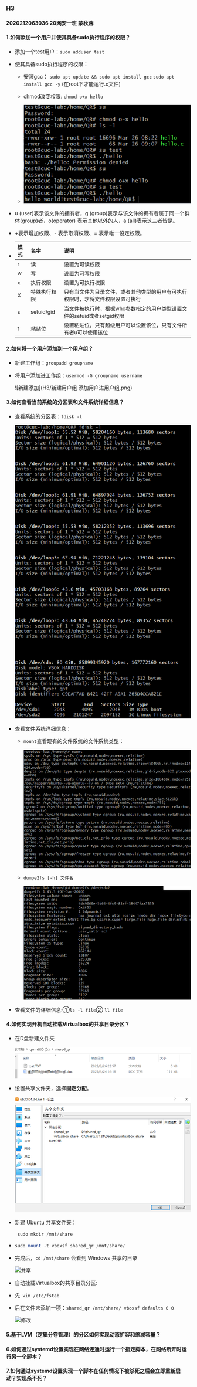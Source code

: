 ### H3

#### 2020212063036 20网安一班 蒙秋蓉

#### 1.如何添加一个用户并使其具备sudo执行程序的权限？

- 添加一个test用户：`sudo adduser test`

- 使其具备sudo执行程序的权限：

  - 安装gcc：
    `sudo apt update && sudo apt install gcc`
    `sudo apt install gcc -y`
    (在root下才能运行.c文件)

  - chmod改变权限:
    `chmod o+x hello`

  - ![添加和删除用户权限](H3/删除和添加普通用户权限.png)

    

- u (user)表示该文件的拥有者，g (group)表示与该文件的拥有者属于同一个群体(group)者，o(operator) 表示其他以外的人，a (all)表示这三者皆是。

- +表示增加权限、- 表示取消权限、= 表示唯一设定权限。

- | 模式 | 名字         | 说明                                                         |
  | ---- | ------------ | ------------------------------------------------------------ |
  | r    | 读           | 设置为可读权限                                               |
  | w    | 写           | 设置为可写权限                                               |
  | x    | 执行权限     | 设置为可执行权限                                             |
  | X    | 特殊执行权限 | 只有当文件为目录文件，或者其他类型的用户有可执行权限时，才将文件权限设置可执行 |
  | s    | setuid/gid   | 当文件被执行时，根据who参数指定的用户类型设置文件的setuid或者setgid权限 |
  | t    | 粘贴位       | 设置粘贴位，只有超级用户可以设置该位，只有文件所有者u可以使用该位 |

  



#### 2.如何将一个用户添加到一个用户组？

- 新建工作组：`groupadd groupname`

- 将用户添加进工作组：`usermod -G groupname username`

  ![新建添加](H3/新建用户组 添加用户进用户组.png)

#### 3.如何查看当前系统的分区表和文件系统详细信息？

- 查看系统的分区表：`fdisk -l`

  ![系统分区表](H3/查看系统的分区表.png)

- 查看文件系统详细信息：

  - `mount`查看现有的文件系统的文件系统类型：

    ![mount](H3/mount.png)

  - `dumpe2fs [-h] 文件名`

    ![dumpe2fs](H3/dumpe2fs.png)

- 查看文件的详细信息:①`ls -l file`② `ll file`



#### 4.如何实现开机自动挂载Virtualbox的共享目录分区？

- 在D盘新建文件夹

  ![新建文件夹](H3/新建文件夹.png)

- 设置共享文件夹，选择**固定分配**。

  ![设置共享文件夹](H3/设置共享文件夹.png)

- 新建 Ubuntu 共享文件夹：

  ```powershell
   sudo mkdir /mnt/share
  ```

- ```powershell
  sudo mount -t vboxsf shared_qr /mnt/share/
  ```

- 完成后，`cd /mnt/share` 会看到 Windows 共享的目录

  ![共享](H3/Linux下共享文件夹.png)

- 自动挂载Virtualbox的共享目录分区:

- 先` vim /etc/fstab`

- 后在文件末添加一项：`shared_qr /mnt/share/ vboxsf defaults 0 0`

  ![修改](H3/fstab下修改.png)

#### 5.基于LVM（逻辑分卷管理）的分区如何实现动态扩容和缩减容量？



#### 6.如何通过systemd设置实现在网络连通时运行一个指定脚本，在网络断开时运行另一个脚本？

#### 7.如何通过systemd设置实现一个脚本在任何情况下被杀死之后会立即重新启动？实现杀不死？

​                                                                                                                 
